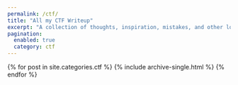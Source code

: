 ```yaml
---
permalink: /ctf/
title: "All my CTF Writeup"
excerpt: "A collection of thoughts, inspiration, mistakes, and other long-form minutia I've written. For smaller, more regular tidbits --- peruse the [notes section](/notes/)."
pagination: 
  enabled: true
  category: ctf
---
```


{% for post in site.categories.ctf %}
  {% include archive-single.html %}
{% endfor %}